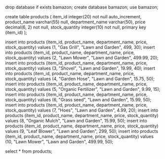 
drop database if exists bamazon;
create database bamazon;
use bamazon;

create table products (
	item_id integer(20) not null auto_increment,
    product_name varchar(55) null,
	department_name varchar(50),
    price decimal(6, 2) not null,
    stock_quantity integer(10) not null,
    primary key (item_id)
  );


insert into products (item_id, product_name, department_name, price, stock_quantity)
values (1, "Gas Grill", "Lawn and Garden", 499, 30);
insert into products (item_id, product_name, department_name, price, stock_quantity)
values (2, "Lawn Mower", "Lawn and Garden", 499.99, 20);
insert into products (item_id, product_name, department_name, price, stock_quantity)
values (3, "Shovel", "Lawn and Garden", 19.99, 40);
insert into products (item_id, product_name, department_name, price, stock_quantity)
values (4, "Garden Hose", "Lawn and Garden", 15.75, 50);
insert into products (item_id, product_name, department_name, price, stock_quantity)
values (5, "Organic Fertilizer", "Lawn and Garden", 9.99, 15);
insert into products (item_id, product_name, department_name, price, stock_quantity)
values (6, "Grass seed", "Lawn and Garden", 15.99, 50);
insert into products (item_id, product_name, department_name, price, stock_quantity)
values (7, "Hoes", "Lawn and Garden", 4.99, 20);
insert into products (item_id, product_name, department_name, price, stock_quantity)
values (8, "Organic Mulch", "Lawn and Garden", 15.99, 50);
insert into products (item_id, product_name, department_name, price, stock_quantity)
values (9, "Leaf Blower", "Lawn and Garden", 299, 50);
insert into products (item_id, product_name, department_name, price, stock_quantity)
values (10, "Lawn Mower", "Lawn and Garden", 499.99, 50);



select * from products;
